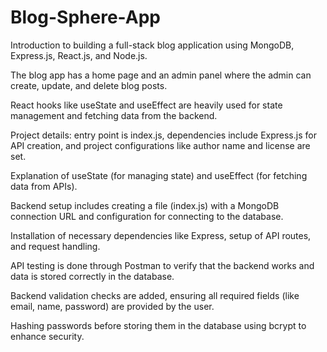# Blog-Sphere-App

Introduction to building a full-stack blog application using MongoDB, Express.js, React.js, and Node.js.

The blog app has a home page and an admin panel where the admin can create, update, and delete blog posts.

React hooks like useState and useEffect are heavily used for state management and fetching data from the backend.

Project details: entry point is index.js, dependencies include Express.js for API creation, and project configurations like author name and license are set.

Explanation of useState (for managing state) and useEffect (for fetching data from APIs).

Backend setup includes creating a file (index.js) with a MongoDB connection URL and configuration for connecting to the database.

Installation of necessary dependencies like Express, setup of API routes, and request handling.

API testing is done through Postman to verify that the backend works and data is stored correctly in the database.

Backend validation checks are added, ensuring all required fields (like email, name, password) are provided by the user.

Hashing passwords before storing them in the database using bcrypt to enhance security.
